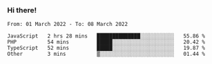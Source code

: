### Hi there!

<!--START_SECTION:waka-->

```text
From: 01 March 2022 - To: 08 March 2022

JavaScript   2 hrs 28 mins   ██████████████░░░░░░░░░░░   55.86 %
PHP          54 mins         █████░░░░░░░░░░░░░░░░░░░░   20.42 %
TypeScript   52 mins         █████░░░░░░░░░░░░░░░░░░░░   19.87 %
Other        3 mins          ▒░░░░░░░░░░░░░░░░░░░░░░░░   01.44 %
```

<!--END_SECTION:waka-->
